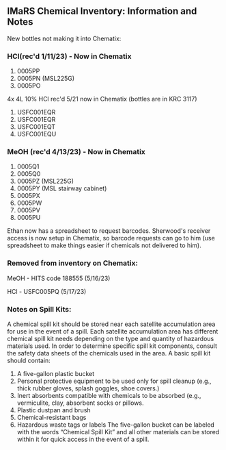 ## IMaRS Chemical Inventory: Information and Notes

New bottles not making it into Chematix:
### HCl(rec'd 1/11/23) - Now in Chematix
1. 0005PP
2. 0005PN (MSL225G)
3. 0005PO

4x 4L 10% HCl rec'd 5/21 now in Chematix (bottles are in KRC 3117)
1. USFC001EQR 
2. USFC001EQR 
3. USFC001EQT
4. USFC001EQU 

### MeOH (rec'd 4/13/23) - Now in Chematix
1. 0005Q1
2. 0005Q0
3. 0005PZ (MSL225G)
4. 0005PY (MSL stairway cabinet)
5. 0005PX
6. 0005PW
7. 0005PV
8. 0005PU

Ethan now has a spreadsheet to request barcodes. Sherwood's receiver access is now setup in Chematix, so barcode requests can go to him (use spreadsheet to make things easier if chemicals not delivered to him).

### Removed from inventory on Chematix:
MeOH - HITS code 188555 (5/16/23)

HCl - USFC005PQ (5/17/23)







### Notes on Spill Kits:

A chemical spill kit should be stored near each satellite accumulation area for use in the event of a spill. Each satellite accumulation area has different chemical spill kit needs depending on the type and quantity of hazardous materials used. In order to determine specific spill kit components, consult the safety data sheets of the chemicals used in the area. A basic spill kit should contain:

1. A five-gallon plastic bucket
2. Personal protective equipment to be used only for spill cleanup (e.g., thick rubber gloves, splash goggles, shoe covers.)
3. Inert absorbents compatible with chemicals to be absorbed (e.g., vermiculite, clay, absorbent
socks or pillows.
4. Plastic dustpan and brush
5. Chemical-resistant bags
6. Hazardous waste tags or labels
The five-gallon bucket can be labeled with the words “Chemical Spill Kit” and all other materials can be stored within it for quick access in the event of a spill.
